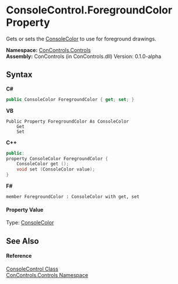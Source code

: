 # ConsoleControl.ForegroundColor Property 
 

Gets or sets the <a href="https://docs.microsoft.com/dotnet/api/system.consolecolor" target="_blank">ConsoleColor</a> to use for foreground drawings.

**Namespace:**&nbsp;<a href="8161a036-2926-0ace-99d3-20346d250e3b">ConControls.Controls</a><br />**Assembly:**&nbsp;ConControls (in ConControls.dll) Version: 0.1.0-alpha

## Syntax

**C#**<br />
``` C#
public ConsoleColor ForegroundColor { get; set; }
```

**VB**<br />
``` VB
Public Property ForegroundColor As ConsoleColor
	Get
	Set
```

**C++**<br />
``` C++
public:
property ConsoleColor ForegroundColor {
	ConsoleColor get ();
	void set (ConsoleColor value);
}
```

**F#**<br />
``` F#
member ForegroundColor : ConsoleColor with get, set

```


#### Property Value
Type: <a href="https://docs.microsoft.com/dotnet/api/system.consolecolor" target="_blank">ConsoleColor</a>

## See Also


#### Reference
<a href="eae0acea-bdd1-dc08-7fda-dcd25c5f2082">ConsoleControl Class</a><br /><a href="8161a036-2926-0ace-99d3-20346d250e3b">ConControls.Controls Namespace</a><br />